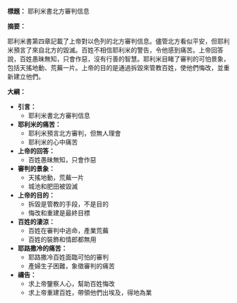 **標題：** 耶利米書北方審判信息

**摘要：**

耶利米書第四章記載了上帝對以色列的北方審判信息。儘管北方看似平安，但耶利米預言了來自北方的毀滅。百姓不相信耶利米的警告，令他感到痛苦。上帝回答說，百姓愚昧無知，只會作惡，沒有行善的智慧。耶利米目睹了審判的可怕景象，包括天搖地動、荒蕪一片。上帝的目的是通過拆毀來管教百姓，使他們悔改，並重新建立他們。

**大綱：**

* **引言：**
    * 耶利米書北方審判信息
* **耶利米的痛苦：**
    * 耶利米預言北方審判，但無人理會
    * 耶利米的心中痛苦
* **上帝的回答：**
    * 百姓愚昧無知，只會作惡
* **審判的景象：**
    * 天搖地動，荒蕪一片
    * 城池和肥田被毀滅
* **上帝的目的：**
    * 拆毀是管教的手段，不是目的
    * 悔改和重建是最終目標
* **百姓的淒涼：**
    * 百姓在審判中逃命，產業荒蕪
    * 百姓的裝飾和情郎都無用
* **耶路撒冷的痛苦：**
    * 耶路撒冷百姓面臨可怕的審判
    * 產婦生子困難，象徵審判的痛苦
* **禱告：**
    * 求上帝鑒察人心，幫助百姓悔改
    * 求上帝重建百姓，帶領他們出埃及，得地為業